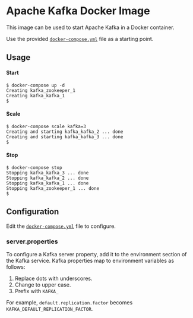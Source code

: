 # Apache Kafka Docker Image
This image can be used to start Apache Kafka in a Docker container.

Use the provided [`docker-compose.yml`](docker-compose.yml) file as a starting point.

## Usage
#### Start
```console
$ docker-compose up -d
Creating kafka_zookeeper_1
Creating kafka_kafka_1
$
```
#### Scale
```console
$ docker-compose scale kafka=3
Creating and starting kafka_kafka_2 ... done
Creating and starting kafka_kafka_3 ... done
$
```
#### Stop
```console
$ docker-compose stop
Stopping kafka_kafka_3 ... done
Stopping kafka_kafka_2 ... done
Stopping kafka_kafka_1 ... done
Stopping kafka_zookeeper_1 ... done
$
```
## Configuration
Edit the [`docker-compose.yml`](docker-compose.yml) file to configure.
### server.properties
To configure a Kafka server property, add it to the environment section of the Kafka service. Kafka properties map to environment variables as follows:
1. Replace dots with underscores.
2. Change to upper case.
3. Prefix with `KAFKA_`

For example, `default.replication.factor` becomes `KAFKA_DEFAULT_REPLICATION_FACTOR`.
